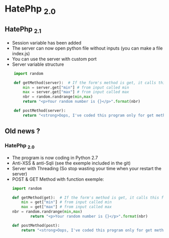 # HatePhp <sub>2.0</sub>

## HatePhp <sub>2.1</sub>
* Session variable has been added
* The server can now open python file without inputs (you can make a file index.js)
* You can use the server with custom port
* Server variable structure

```python
	import random

	def getMethod(server):  # If the form's method is get, it calls this function
		min = server.get["min"] # from input called min
		max = server.get["max"] # from input called max
		nbr = random.randrange(min,max)
		return "<p>Your random number is {}</p>".format(nbr)

	def postMethod(server):
		return "<strong>Oops, I've coded this program only for get method</strong>"
```


## Old news ?
### HatePhp <sub>2.0</sub>
* The program is now coding in Python 2.7
* Anti-XSS & anti-Sqli (see the exemple included in the git)
* Server with Threading (So stop wasting your time when your restart the server)
* POST & GET Method with function exemple:
	```python
    import random

    def getMethod(get):  # If the form's method is get, it calls this function
 		min = get["min"] # from input called min
		max = get["max"] # from input called max
   	nbr = random.randrange(min,max)
        	return "<p>Your random number is {}</p>".format(nbr)

    def postMethod(post):
    	return "<strong>Oops, I've coded this program only for get method</strong>"
	```
